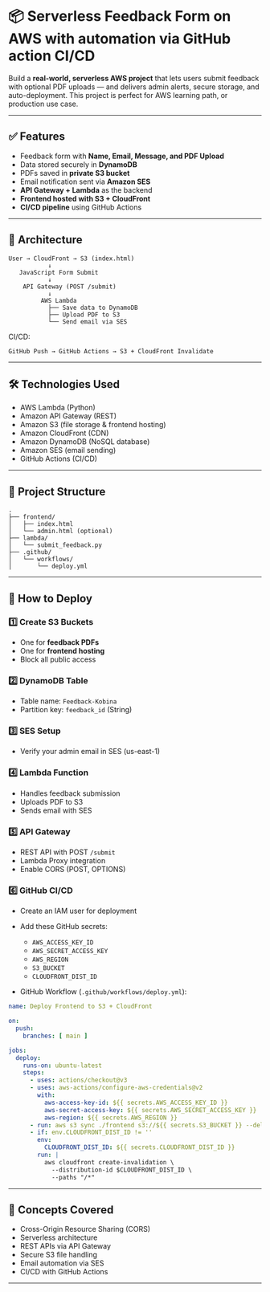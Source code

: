 # 📦 Serverless Feedback Form on AWS with automation via GitHub action CI/CD

Build a **real-world, serverless AWS project** that lets users submit feedback with optional PDF uploads — and delivers admin alerts, secure storage, and auto-deployment. This project is perfect for AWS learning path, or production use case.

---

## ✅ Features

- Feedback form with **Name, Email, Message, and PDF Upload**
- Data stored securely in **DynamoDB**
- PDFs saved in **private S3 bucket**
- Email notification sent via **Amazon SES**
- **API Gateway + Lambda** as the backend
- **Frontend hosted with S3 + CloudFront**
- **CI/CD pipeline** using GitHub Actions

---

## 🧱 Architecture

```
User → CloudFront → S3 (index.html)
           ↓
   JavaScript Form Submit
           ↓
    API Gateway (POST /submit)
           ↓
         AWS Lambda
           ├── Save data to DynamoDB
           ├── Upload PDF to S3
           └── Send email via SES
```

CI/CD:
```
GitHub Push → GitHub Actions → S3 + CloudFront Invalidate
```

---

## 🛠 Technologies Used

- AWS Lambda (Python)
- Amazon API Gateway (REST)
- Amazon S3 (file storage & frontend hosting)
- Amazon CloudFront (CDN)
- Amazon DynamoDB (NoSQL database)
- Amazon SES (email sending)
- GitHub Actions (CI/CD)

---

## 📁 Project Structure

```
.
├── frontend/
│   ├── index.html
│   └── admin.html (optional)
├── lambda/
│   └── submit_feedback.py
├── .github/
│   └── workflows/
│       └── deploy.yml
```

---

## 🚀 How to Deploy

### 1️⃣ Create S3 Buckets
- One for **feedback PDFs**
- One for **frontend hosting**
- Block all public access

### 2️⃣ DynamoDB Table
- Table name: `Feedback-Kobina`
- Partition key: `feedback_id` (String)

### 3️⃣ SES Setup
- Verify your admin email in SES (us-east-1)

### 4️⃣ Lambda Function
- Handles feedback submission
- Uploads PDF to S3
- Sends email with SES

### 5️⃣ API Gateway
- REST API with POST `/submit`
- Lambda Proxy integration
- Enable CORS (POST, OPTIONS)

### 6️⃣ GitHub CI/CD
- Create an IAM user for deployment
- Add these GitHub secrets:
  - `AWS_ACCESS_KEY_ID`
  - `AWS_SECRET_ACCESS_KEY`
  - `AWS_REGION`
  - `S3_BUCKET`
  - `CLOUDFRONT_DIST_ID`

- GitHub Workflow (`.github/workflows/deploy.yml`):

```yaml
name: Deploy Frontend to S3 + CloudFront

on:
  push:
    branches: [ main ]

jobs:
  deploy:
    runs-on: ubuntu-latest
    steps:
      - uses: actions/checkout@v3
      - uses: aws-actions/configure-aws-credentials@v2
        with:
          aws-access-key-id: ${{ secrets.AWS_ACCESS_KEY_ID }}
          aws-secret-access-key: ${{ secrets.AWS_SECRET_ACCESS_KEY }}
          aws-region: ${{ secrets.AWS_REGION }}
      - run: aws s3 sync ./frontend s3://${{ secrets.S3_BUCKET }} --delete
      - if: env.CLOUDFRONT_DIST_ID != ''
        env:
          CLOUDFRONT_DIST_ID: ${{ secrets.CLOUDFRONT_DIST_ID }}
        run: |
          aws cloudfront create-invalidation \
            --distribution-id $CLOUDFRONT_DIST_ID \
            --paths "/*"
```

---

## 🧠 Concepts Covered

- Cross-Origin Resource Sharing (CORS)
- Serverless architecture
- REST APIs via API Gateway
- Secure S3 file handling
- Email automation via SES
- CI/CD with GitHub Actions

---


